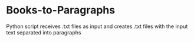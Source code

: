 # Books-to-Paragraphs
Python script receives .txt files as input and creates .txt files with the input text separated into paragraphs
